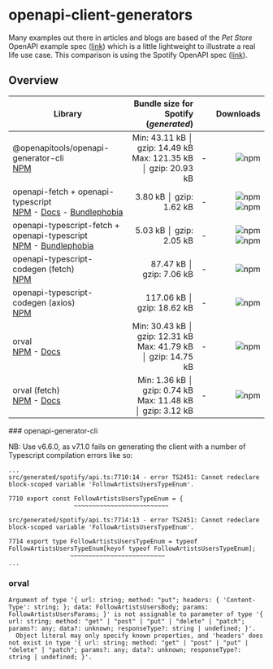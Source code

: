 # openapi-client-generators

Many examples out there in articles and blogs are based of the _Pet Store_ OpenAPI example spec ([link](https://github.com/OAI/OpenAPI-Specification/blob/main/examples/v3.0/petstore.json)) which is a little lightweight to illustrate a real life use case. This comparison is using the Spotify OpenAPI spec ([link](https://raw.githubusercontent.com/APIs-guru/openapi-directory/main/APIs/spotify.com/sonallux/2023.2.27/openapi.yaml)).

## Overview

| Library                                                                                                                                                                                                  |                               Bundle size for Spotify (_generated_) |     |                                                                                                                                                                       Downloads |
| -------------------------------------------------------------------------------------------------------------------------------------------------------------------------------------------------------- | ------------------------------------------------------------------: | --- | ------------------------------------------------------------------------------------------------------------------------------------------------------------------------------: |
| @openapitools/openapi-generator-cli<br />[NPM](https://www.npmjs.com/package/@openapitools/openapi-generator-cli)                                                                                   | Min: 43.11 kB │ gzip: 14.49 kB<br />Max: 121.35 kB │ gzip: 20.93 kB | -   |                                                                                                       ![npm](https://img.shields.io/npm/dm/@openapitools/openapi-generator-cli) |
| openapi-fetch + openapi-typescript<br />[NPM](https://www.npmjs.com/package/openapi-fetch) - [Docs](https://openapi-ts.pages.dev) - [Bundlephobia](https://bundlephobia.com/package/openapi-fetch) |                                             3.80 kB │ gzip: 1.62 kB | -   |                       ![npm](https://img.shields.io/npm/dm/openapi-fetch?label=openapi-fetch) ![npm](https://img.shields.io/npm/dm/openapi-typescript?label=openapi-typescript) |
| openapi-typescript-fetch + openapi-typescript<br />[NPM](https://www.npmjs.com/package/openapi-typescript-fetch) - [Bundlephobia](https://bundlephobia.com/package/openapi-typescript-fetch)       |                                             5.03 kB │ gzip: 2.05 kB | -   | ![npm](https://img.shields.io/npm/dm/openapi-typescript-fetch?label=openapi-typescript-fetch) ![npm](https://img.shields.io/npm/dm/openapi-typescript?label=openapi-typescript) |
| openapi-typescript-codegen (fetch)<br />[NPM](https://www.npmjs.com/package/openapi-typescript-codegen)                                                                                                  |                                            87.47 kB │ gzip: 7.06 kB | -   |                                                                                                                ![npm](https://img.shields.io/npm/dm/openapi-typescript-codegen) |
| openapi-typescript-codegen (axios)<br />[NPM](https://www.npmjs.com/package/openapi-typescript-codegen)                                                                                                  |                                          117.06 kB │ gzip: 18.62 kB | -   |                                                                                                                ![npm](https://img.shields.io/npm/dm/openapi-typescript-codegen) |
| orval<br />[NPM](https://www.npmjs.com/package/orval) - [Docs](https://orval.dev/)                                                                                                                       |  Min: 30.43 kB │ gzip: 12.31 kB<br />Max: 41.79 kB │ gzip: 14.75 kB | -   |                                                                                                                                     ![npm](https://img.shields.io/npm/dm/orval) |
| orval (fetch)<br />[NPM](https://www.npmjs.com/package/orval) - [Docs](https://orval.dev/)                                                                                                               |     Min: 1.36 kB │ gzip: 0.74 kB<br />Max: 11.48 kB │ gzip: 3.12 kB | -   |                                                                                                                                     ![npm](https://img.shields.io/npm/dm/orval) |

### openapi-generator-cli

NB: Use v6.6.0, as v7.1.0 fails on generating the client with a number of Typescript compilation errors like so:

```
...
src/generated/spotify/api.ts:7710:14 - error TS2451: Cannot redeclare block-scoped variable 'FollowArtistsUsersTypeEnum'.

7710 export const FollowArtistsUsersTypeEnum = {
                  ~~~~~~~~~~~~~~~~~~~~~~~~~~

src/generated/spotify/api.ts:7714:13 - error TS2451: Cannot redeclare block-scoped variable 'FollowArtistsUsersTypeEnum'.

7714 export type FollowArtistsUsersTypeEnum = typeof FollowArtistsUsersTypeEnum[keyof typeof FollowArtistsUsersTypeEnum];
                 ~~~~~~~~~~~~~~~~~~~~~~~~~~
...
```

### orval

```
Argument of type '{ url: string; method: "put"; headers: { 'Content-Type': string; }; data: FollowArtistsUsersBody; params: FollowArtistsUsersParams; }' is not assignable to parameter of type '{ url: string; method: "get" | "post" | "put" | "delete" | "patch"; params?: any; data?: unknown; responseType?: string | undefined; }'.
  Object literal may only specify known properties, and 'headers' does not exist in type '{ url: string; method: "get" | "post" | "put" | "delete" | "patch"; params?: any; data?: unknown; responseType?: string | undefined; }'.
```
